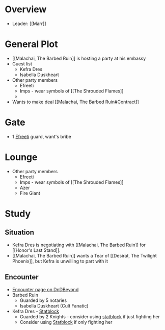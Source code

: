 # Overview

* Leader: [[Marr]]

# General Plot

* [[Malachai, The Barbed Ruin]] is hosting a party at his embassy
* Guest list
	* Kefra Dres
	* Isabella Duskheart
* Other party members
	* Efreeti
	* Imps - wear symbols of [[The Shrouded Flames]]
	* 
* Wants to make deal [[Malachai, The Barbed Ruin#Contract]]

# Gate

* 1 [Efreeti](https://www.dndbeyond.com/monsters/16854-efreeti) guard, want's bribe

# Lounge

* Other party members
	* Efreeti
	* Imps - wear symbols of [[The Shrouded Flames]]
	* Azer
	* Fire Giant

# Study

## Situation

* Kefra Dres is negotiating with [[Malachai, The Barbed Ruin]] for [[Honor's Last Stand]].
* [[Malachai, The Barbed Ruin]] wants a Tear of [[Desirat, The Twilight Phoenix]], but Kefra is unwilling to part with it

## Encounter

* [Encounter page on DnDBeyond](https://www.dndbeyond.com/encounters/afd3ef71-ab30-4277-98a2-4562eba3fa25)
* Barbed Ruin
	* Guarded by 5 notaries
	* Isabella Duskheart (Cult Fanatic)
* Kefra Dres - [Statblock](https://www.dndbeyond.com/monsters/4485775-argan-rael)
	* Guarded by 2 Knights - consider using [statblock](https://www.dndbeyond.com/monsters/4485983-radlee-thugram) if just fighting her
	* Consider using [Statblock](https://www.dndbeyond.com/monsters/4485775-argan-rael) if only fighting her
